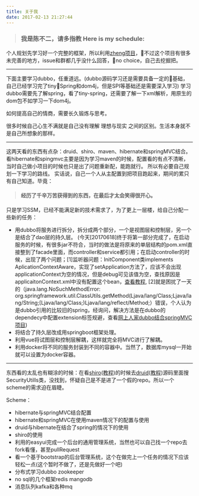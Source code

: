 ```yaml
---
title: 关于我
date: 2017-02-13 21:27:44
---
```


> ### 我是陈不二，请多指教 Here is my schedule:

个人规划先学习好一个完整的框架，所以利用[zheng项目](https://github.com/chenbuer/zheng)，不过这个项目有很多未完善的地方，issue和群都几乎没什么回答，no choice，自己去挖掘把。

---

 下面主要学习dubbo，任重道远。(dubbo源码学习还是需要具备一定的基础，自己已经学习完了tinySpring和dom4j，但是SPI等基础还是需要深入学习)
 学习dubbo需要先了解spring，看了tiny-spring，还需要了解一下xml解析，用原生的dom包不如学习一下dom4j。

如何提高自己的情商，需要长久锻炼与思考。

很多时候自己心生不满就是自己没有理解 理想与现实 之间的区别。生活本身就不是自己所想象的那样。

---
这两天看的东西有点杂：druid、shiro、maven、hibernate和springMVC结合。
看hibernate和spingmvc主要是因为学习maven的时候，配置看的有点不清晰，当时自己做小项目的时候也只是出了问题重新配，能跑就行。
所以有必要自己规划一下学习的路线。
实话说，自己一个人从主配置到把项目跑起来，期间的累只有自己知道。毕竟：
> #### 经历了千辛万苦获得到的东西，在最后才太会笑得很开心。


只是学习SSM，已经不能满足新的技术需求了，为了更上一层楼，给自己分配一些新的任务：
- 用dubbo将服务进行拆分，拆分成两个部分，一个是视图层和控制层，另一个是结合了dao层的持久层。
(今天[20170618]终于将第一部分完成了，在启动服务的时候，有很多jar不符合，当时的做法是将原来的单层结构的pom.xml直接整到了facade里面，而controller和service都引用；在启动controller的时候，出现了两个问题；[1]监听器问题：InitComponent类implements AplicationContextAware，实现了setApplication方法了，应该不会出现applicationContext为空的情况，但是debug可见该值为空，查找原因是applicaitonContext.xml中没有配置这个bean，[查看教程](http://www.cnblogs.com/kxdblog/p/5988027.html), [2]就是困扰了一天的（java.lang.NoSuchMethodError: org.springframework.util.ClassUtils.getMethod(Ljava/lang/Class;Ljava/lang/String;[Ljava/lang/Class;)Ljava/lang/reflect/Method;）错误，个人认为是dubbo引用的比较旧的spring，经询问，解决方法是在dubbo的dependecy中配置extension标签规避，查看[网上人家dubbo结合springMVC项目](http://blog.csdn.net/aixiaoyang168/article/details/51362675))
- 将结合了持久层改成用springboot框架处理。
- 利用vue将试图层和控制层解耦，这样就完全将MVC进行了解耦。
- 利用docker将不同的服务封装到不同的容器中。当然了，数据库mysql一开始就可以设置为docker容器。


- - - 
东西看的太乱也有糊涂的时候：在看[shiro](https://github.com/apache/shiro)([教程](http://jinnianshilongnian.iteye.com/blog/2018398))的时候去[druid](https://github.com/alibaba/druid)([教程](http://blog.csdn.net/yunnysunny/article/details/8657095))源码里面搜SecurityUtills类，没找到，怀疑自己是不是进了一个假的repo。所以一个scheme的需求迫在眉睫。

Scheme：
- hibernate与springMVC结合配置 
- hibernate和springMVC在使用maven情况下的配置与使用 
- druid与hibernate在结合了spring的情况下的使用  
- shiro的使用
- 利用的easyui完成一个后台的通用管理系统，当然也可以自己找一个repo去fork看懂，甚至pullRequest
- 看一个基于bootstrap的后台管理系统，这个在做完上一个任务的情况下应该轻松一点(这个暂时不做了，还是先做好一个吧)
- 分布式学习dubbo zookeeper
- no sql的几个框架redis mangodb
- 消息队列kafka和各种mq
